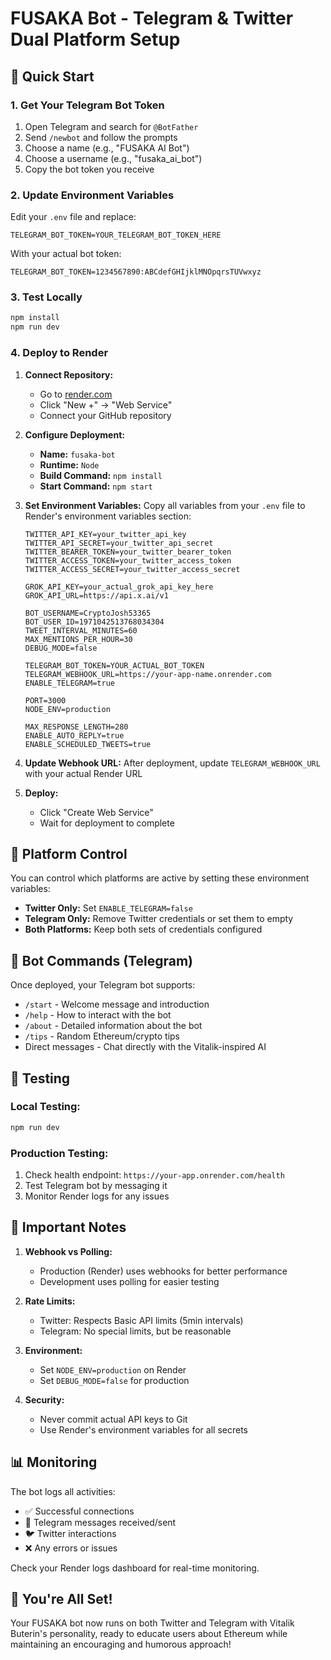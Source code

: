 # FUSAKA Bot - Telegram & Twitter Dual Platform Setup

## 🚀 Quick Start

### 1. Get Your Telegram Bot Token

1. Open Telegram and search for `@BotFather`
2. Send `/newbot` and follow the prompts
3. Choose a name (e.g., "FUSAKA AI Bot")
4. Choose a username (e.g., "fusaka_ai_bot")
5. Copy the bot token you receive

### 2. Update Environment Variables

Edit your `.env` file and replace:
```
TELEGRAM_BOT_TOKEN=YOUR_TELEGRAM_BOT_TOKEN_HERE
```

With your actual bot token:
```
TELEGRAM_BOT_TOKEN=1234567890:ABCdefGHIjklMNOpqrsTUVwxyz
```

### 3. Test Locally

```bash
npm install
npm run dev
```

### 4. Deploy to Render

1. **Connect Repository:**
   - Go to [render.com](https://render.com)
   - Click "New +" → "Web Service"
   - Connect your GitHub repository

2. **Configure Deployment:**
   - **Name:** `fusaka-bot`
   - **Runtime:** `Node`
   - **Build Command:** `npm install`
   - **Start Command:** `npm start`

3. **Set Environment Variables:**
   Copy all variables from your `.env` file to Render's environment variables section:

   ```
   TWITTER_API_KEY=your_twitter_api_key
   TWITTER_API_SECRET=your_twitter_api_secret
   TWITTER_BEARER_TOKEN=your_twitter_bearer_token
   TWITTER_ACCESS_TOKEN=your_twitter_access_token
   TWITTER_ACCESS_SECRET=your_twitter_access_secret
   
   GROK_API_KEY=your_actual_grok_api_key_here
   GROK_API_URL=https://api.x.ai/v1
   
   BOT_USERNAME=CryptoJosh53365
   BOT_USER_ID=1971042513768034304
   TWEET_INTERVAL_MINUTES=60
   MAX_MENTIONS_PER_HOUR=30
   DEBUG_MODE=false
   
   TELEGRAM_BOT_TOKEN=YOUR_ACTUAL_BOT_TOKEN
   TELEGRAM_WEBHOOK_URL=https://your-app-name.onrender.com
   ENABLE_TELEGRAM=true
   
   PORT=3000
   NODE_ENV=production
   
   MAX_RESPONSE_LENGTH=280
   ENABLE_AUTO_REPLY=true
   ENABLE_SCHEDULED_TWEETS=true
   ```

4. **Update Webhook URL:**
   After deployment, update `TELEGRAM_WEBHOOK_URL` with your actual Render URL

5. **Deploy:**
   - Click "Create Web Service"
   - Wait for deployment to complete

## 🎯 Platform Control

You can control which platforms are active by setting these environment variables:

- **Twitter Only:** Set `ENABLE_TELEGRAM=false`
- **Telegram Only:** Remove Twitter credentials or set them to empty
- **Both Platforms:** Keep both sets of credentials configured

## 📱 Bot Commands (Telegram)

Once deployed, your Telegram bot supports:

- `/start` - Welcome message and introduction
- `/help` - How to interact with the bot
- `/about` - Detailed information about the bot
- `/tips` - Random Ethereum/crypto tips
- Direct messages - Chat directly with the Vitalik-inspired AI

## 🔧 Testing

### Local Testing:
```bash
npm run dev
```

### Production Testing:
1. Check health endpoint: `https://your-app.onrender.com/health`
2. Test Telegram bot by messaging it
3. Monitor Render logs for any issues

## 🚨 Important Notes

1. **Webhook vs Polling:** 
   - Production (Render) uses webhooks for better performance
   - Development uses polling for easier testing

2. **Rate Limits:**
   - Twitter: Respects Basic API limits (5min intervals)
   - Telegram: No special limits, but be reasonable

3. **Environment:**
   - Set `NODE_ENV=production` on Render
   - Set `DEBUG_MODE=false` for production

4. **Security:**
   - Never commit actual API keys to Git
   - Use Render's environment variables for all secrets

## 📊 Monitoring

The bot logs all activities:
- ✅ Successful connections
- 📱 Telegram messages received/sent
- 🐦 Twitter interactions
- ❌ Any errors or issues

Check your Render logs dashboard for real-time monitoring.

## 🎉 You're All Set!

Your FUSAKA bot now runs on both Twitter and Telegram with Vitalik Buterin's personality, ready to educate users about Ethereum while maintaining an encouraging and humorous approach!